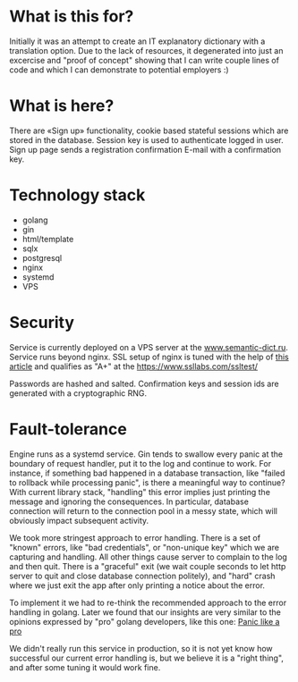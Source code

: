 # What is this for?

Initially it was an attempt to create an IT explanatory dictionary with a translation option. 
Due to the lack of resources, it degenerated into just an excercise and "proof of concept" 
showing that I can write couple lines of code and which I can demonstrate to potential employers :) 

# What is here? 

There are «Sign up» functionality, cookie based stateful sessions which are stored in the database. 
Session key is used to authenticate logged in user. Sign up page sends a registration confirmation E-mail with 
a confirmation key. 

# Technology stack

- golang
- gin
- html/template
- sqlx
- postgresql
- nginx
- systemd
- VPS

# Security

Service is currently deployed on a VPS server at the www.semantic-dict.ru. Service runs beyond nginx. 
SSL setup of nginx is tuned with the help of [this article](https://habr.com/ru/post/325230/)
and qualifies as "A+" at the https://www.ssllabs.com/ssltest/ 

Passwords are hashed and salted. Confirmation keys and session ids are generated with a cryptographic RNG. 

# Fault-tolerance

Engine runs as a systemd service. Gin tends to swallow every panic at the boundary of request handler, put 
it to the log and continue to work. For instance, if something bad happened in a database transaction, like
"failed to rollback while processing panic", is there a meaningful way to continue? With current library stack, 
"handling" this error implies just printing the message and ignoring the consequences. In particular, database connection 
will return to the connection pool in a messy state, which will obviously impact subsequent activity. 

We took more stringest approach to error handling. There is a set of "known" errors, like "bad credentials", or
"non-unique key" which we are capturing and handling. All other things cause server to complain to the log and then quit. 
There is a "graceful" exit (we wait couple seconds to let http server to quit and close database connection politely), and
"hard" crash where we just exit the app after only printing a notice about the error. 

To implement it we had to re-think the recommended approach to the error handling in golang. Later we found that our 
insights are very similar to the opinions expressed by "pro" golang developers, like this one: [Panic like a pro](https://hackernoon.com/panic-like-a-pro-89044d5a2d35)

We didn't really run this service in production, so it is not yet know how successful our current error handling is, 
but we believe it is a "right thing", and after some tuning it would work fine. 



